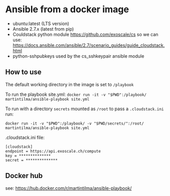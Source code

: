# Ansible from a docker image

* ubuntu:latest (LTS version)
* Ansible 2.7.x (latest from pip)
* Couldstack python module https://github.com/exoscale/cs so we can use: https://docs.ansible.com/ansible/2.7/scenario_guides/guide_cloudstack.html
* python-sshpubkeys used by the cs_sshkeypair ansible module

## How to use
The default working directory in the image is set to `/playbook`

To run the playbook site.yml:
`docker run -it -v "$PWD":/playbook/ martintilma/ansible-playbook site.yml`

To run with a directory `secrets` mounted as `/root` to pass a `.cloudstack.ini` run:

`docker run -it -v "$PWD":/playbook/ -v "$PWD/secrets/":/root/ martintilma/ansible-playbook site.yml`

.cloudstack.ini file:
```
[cloudstack]
endpoint = https://api.exoscale.ch/compute
key = **************
secret = **************
```

## Docker hub
see: https://hub.docker.com/r/martintilma/ansible-playbook/
